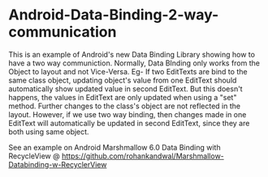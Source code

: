 # Android-Data-Binding-2-way-communication
This is an example of Android's new Data Binding Library showing how to have a two way communiction. Normally, Data BInding only works from the Object to layout and not Vice-Versa. Eg- If two EditTexts are bind to the same class object, updating object's value from one EditText should automatically show updated value in second EditText. But this doesn't happens, the values in EditText are only updated when using a "set" method. Further changes to the class's object are not reflected in the layout. However, if we use two way binding, then changes made in one EditText will automatically be updated in second EditText, since they are both using same object.

See an example on Android Marshmallow 6.0 Data Binding with RecycleView @ https://github.com/rohankandwal/Marshmallow-Databinding-w-RecyclerView
